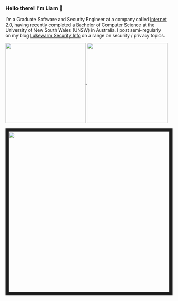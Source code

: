 ### Hello there! I'm Liam :wave:

I’m a Graduate Software and Security Engineer at a company called [Internet 2.0](https://internet2-0.com), having recently completed a Bachelor of Computer Science at the University of New South Wales (UNSW) in Australia. I post semi-regularly on my blog [Lukewarm Security Info](https://lukewarmsecurityinfo.com) on a range on security / privacy topics.


<div align="center">
  <a href="#">
    <img align="center" height=250 src="https://github-readme-stats.vercel.app/api?username=kludron&count_private=true&include_all_commits=false&theme=vue-dark&hide_rank=true" />
  </a>
  <a href="#">
    <img align="center" height=250 src="https://github-readme-stats.vercel.app/api/top-langs/?username=kludron&theme=vue-dark&layout=donut" />
  </a>
  <br /> <br />
  <a href="https://lukewarmsecurityinfo.com">
    <img align="center" height=500 src="https://lukewarmsecurityinfo.com/assets/img/logos/Blue+Grey+White%20on%20Dark.png" border=10 />
  </a>
</div>
<!--
<div style="text-align:center; border-radius:10px;" width=100%>
  <a href="https://lukewarmsecurityinfo.com">
    <img src="https://lukewarmsecurityinfo.com/assets/img/logos/Blue+Grey+White%20on%20Dark.png" />
  </a>
</div>-->

<!--
**Kludron/Kludron** is a ✨ _special_ ✨ repository because its `README.md` (this file) appears on your GitHub profile.

Here are some ideas to get you started:

- 🔭 I’m currently working on ...
- 🌱 I’m currently learning ...
- 👯 I’m looking to collaborate on ...
- 🤔 I’m looking for help with ...
- 💬 Ask me about ...
- 📫 How to reach me: ...
- 😄 Pronouns: ...
- ⚡ Fun fact: ...
-->

